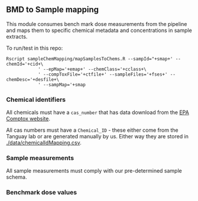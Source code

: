 ## BMD to Sample mapping

This module consumes bench mark dose measurements from the pipeline and maps them to specific chemical metadata and concentrations in sample extracts. 

To run/test in this repo:
```
Rscript sampleChemMapping/mapSamplesToChems.R --sampId="+smap+' --chemId='+cid+\
            ' --epMap='+emap+' --chemClass='+cclass+\
            ' --compToxFile='+ctfile+' --sampleFiles='+fses+' --chemDesc='+desfile+\
            ' --sampMap='+smap
```

### Chemical identifiers

All chemicals must have a `cas_number` that has data download from the [EPA Comptox website](https://comptox.epa.gov/dashboard/batch-search). 

All cas numbers must have a `Chemical_ID` - these either come from the Tanguay lab or are generated manually by us. Either way they are stored in [./data/chemicalIdMapping.csv](data/chemicalIdMapping.csv). 

### Sample measurements

All sample measurements must comply with our pre-determined sample schema.

### Benchmark dose values